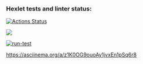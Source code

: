 ### Hexlet tests and linter status:
[![Actions Status](https://github.com/JulyNozuu/qa-auto-engineer-javascript-project-87/actions/workflows/hexlet-check.yml/badge.svg)](https://github.com/JulyNozuu/qa-auto-engineer-javascript-project-87/actions)

<a href="https://codeclimate.com/github/JulyNozuu/qa-auto-engineer-javascript-project-87/maintainability"><img src="https://api.codeclimate.com/v1/badges/7ca5a92f57530c835b83/maintainability" /></a>

[![run-test](https://github.com/JulyNozuu/qa-auto-engineer-javascript-project-87/actions/workflows/test.yml/badge.svg)](https://github.com/JulyNozuu/qa-auto-engineer-javascript-project-87/actions/workflows/test.yml)

https://asciinema.org/a/z1K0OG9ouoAy1jvxEn1pSq6r8

